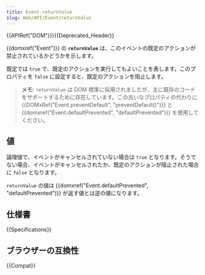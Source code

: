 ```yaml
---
title: Event.returnValue
slug: Web/API/Event/returnValue
---
```


{{APIRef("DOM")}}{{Deprecated_Header}}

{{domxref("Event")}} の **`returnValue`** は、このイベントの既定のアクションが禁止されているかどうかを示します。

既定では `true` で、既定のアクションを実行してもよいことを表します。このプロパティを `false` に設定すると、既定のアクションを阻止します。

> **メモ:** `returnValue` は DOM 標準に採用されましたが、主に既存のコードをサポートするために存在しています。この古いなプロパティの代わりに {{DOMxRef("Event.preventDefault", "preventDefault()")}} と {{domxref("Event.defaultPrevented", "defaultPrevented")}} を使用してください。

## 値

論理値で、イベントがキャンセルされていない場合は `true` となります。そうでない場合、イベントがキャンセルされたか、既定のアクションが阻止された場合に `false` となります。

`returnValue` の値は {{domxref("Event.defaultPrevented", "defaultPrevented")}} が返す値とは逆の値になります。

## 仕様書

{{Specifications}}

## ブラウザーの互換性

{{Compat}}
